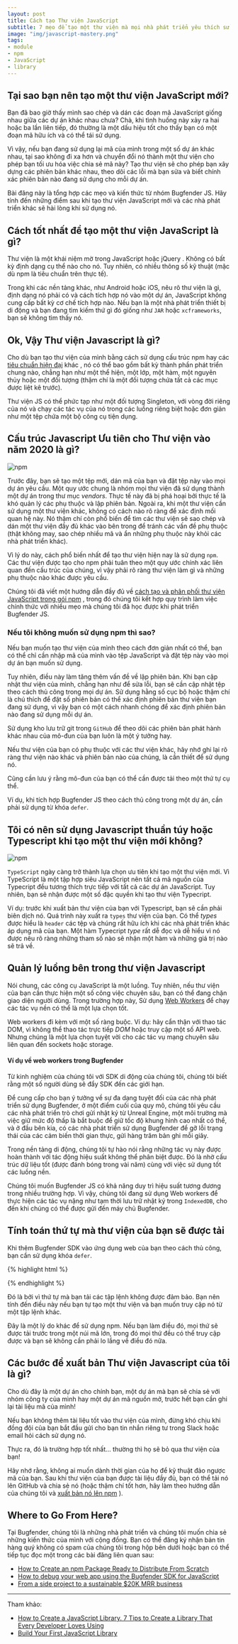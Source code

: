 ```yaml
---
layout: post
title: Cách tạo Thư viện JavaScript
subtitle: 7 mẹo để tạo một thư viện mà mọi nhà phát triển yêu thích sử dụng
image: "img/javascript-mastery.png"
tags:
- module
- npm
- JavaScript
- library
---
```


## Tại sao bạn nên tạo một thư viện JavaScript mới?

Bạn đã bao giờ thấy mình sao chép và dán các đoạn mã JavaScript giống nhau giữa các dự án khác nhau chưa? Chà, khi tình huống này xảy ra hai hoặc ba lần liên tiếp, đó thường là một dấu hiệu tốt cho thấy bạn có một đoạn mã hữu ích và có thể tái sử dụng.

Vì vậy, nếu bạn đang sử dụng lại mã của mình trong một số dự án khác nhau, tại sao không đi xa hơn và chuyển đổi nó thành một thư viện cho phép bạn tối ưu hóa việc chia sẻ mã này? Tạo thư viện sẽ cho phép bạn xây dựng các phiên bản khác nhau, theo dõi các lỗi mà bạn sửa và biết chính xác phiên bản nào đang sử dụng cho mỗi dự án.

Bài đăng này là tổng hợp các mẹo và kiến ​​thức từ nhóm Bugfender JS. Hãy tính đến những điểm sau khi tạo thư viện JavaScript mới và các nhà phát triển khác sẽ hài lòng khi sử dụng nó.


## Cách tốt nhất để tạo một thư viện JavaScript là gì?

Thư viện là một khái niệm mờ trong JavaScript hoặc jQuery . Không có bất kỳ định dạng cụ thể nào cho nó. Tuy nhiên, có nhiều thông số kỹ thuật (mặc dù npm là tiêu chuẩn trên thực tế).

Trong khi các nền tảng khác, như Android hoặc iOS, nêu rõ thư viện là gì, định dạng nó phải có và cách tích hợp nó vào một dự án, JavaScript không cung cấp bất kỳ cơ chế tích hợp nào. Nếu bạn là một nhà phát triển thiết bị di động và bạn đang tìm kiếm thứ gì đó giống như `JAR` hoặc `xcframeworks`, bạn sẽ không tìm thấy nó.


## Ok, Vậy Thư viện Javascript là gì?

Cho dù bạn tạo thư viện của mình bằng cách sử dụng cấu trúc npm hay các [tiêu chuẩn hiện đại](https://developer.mozilla.org/en-US/docs/Web/JavaScript/Guide/Modules) khác , nó có thể bao gồm bất kỳ thành phần phát triển chung nào, chẳng hạn như một thể hiện, một lớp, một hàm, một nguyên thủy hoặc một đối tượng (thậm chí là một đối tượng chứa tất cả các mục được liệt kê trước).

Thư viện JS có thể phức tạp như một đối tượng Singleton, với vòng đời riêng của nó và chạy các tác vụ của nó trong các luồng riêng biệt hoặc đơn giản như một tệp chứa một bộ công cụ tiện dụng.


## Cấu trúc Javascript Ưu tiên cho Thư viện vào năm 2020 là gì?

![npm](https://boxxv.github.io/img/posts/javascript-library.png "Node Package Manager")

Trước đây, bạn sẽ tạo một tệp mới, dán mã của bạn và đặt tệp này vào mọi dự án yêu cầu. Một quy ước chung là nhóm mọi thư viện đã sử dụng thành một dự án trong thư mục _vendors_. Thực tế này đã bị phá hoại bởi thực tế là khó quản lý các phụ thuộc và lập phiên bản. Ngoài ra, khi một thư viện cần sử dụng một thư viện khác, không có cách nào rõ ràng để xác định mối quan hệ này. Nó thậm chí còn phổ biến để tìm các thư viện sẽ sao chép và dán một thư viện đầy đủ khác vào bên trong để tránh các vấn đề phụ thuộc (thật không may, sao chép nhiều mã và ẩn những phụ thuộc này khỏi các nhà phát triển khác).

Vì lý do này, cách phổ biến nhất để tạo thư viện hiện nay là sử dụng `npm`. Các thư viện được tạo cho npm phải tuân theo một quy ước chính xác liên quan đến cấu trúc của chúng, vì vậy phải rõ ràng thư viện làm gì và những phụ thuộc nào khác được yêu cầu.

Chúng tôi đã viết một hướng dẫn đầy đủ về [cách tạo và phân phối thư viện JavaScript trong gói npm](https://boxxv.github.io/2021/10/05/how-to-create-an-npm-package/) , trong đó chúng tôi kết hợp quy trình làm việc chính thức với nhiều mẹo mà chúng tôi đã học được khi phát triển Bugfender JS.


### Nếu tôi không muốn sử dụng npm thì sao?

Nếu bạn muốn tạo thư viện của mình theo cách đơn giản nhất có thể, bạn có thể chỉ cần nhập mã của mình vào tệp JavaScript và đặt tệp này vào mọi dự án bạn muốn sử dụng.

Tuy nhiên, điều này làm tăng thêm vấn đề về lập phiên bản. Khi bạn cập nhật thư viện của mình, chẳng hạn như để sửa lỗi, bạn sẽ cần cập nhật tệp theo cách thủ công trong mọi dự án. Sử dụng hằng số cục bộ hoặc thậm chí là chú thích để đặt số phiên bản có thể xác định phiên bản thư viện bạn đang sử dụng, vì vậy bạn có một cách nhanh chóng để xác định phiên bản nào đang sử dụng mỗi dự án.

Sử dụng kho lưu trữ git trong `GitHub` để theo dõi các phiên bản phát hành khác nhau của mô-đun của bạn luôn là một ý tưởng hay.

Nếu thư viện của bạn có phụ thuộc với các thư viện khác, hãy nhớ ghi lại rõ ràng thư viện nào khác và phiên bản nào của chúng, là cần thiết để sử dụng nó.

Cũng cần lưu ý rằng mô-đun của bạn có thể cần được tải theo một thứ tự cụ thể.

Ví dụ, khi tích hợp Bugfender JS theo cách thủ công trong một dự án, cần phải sử dụng từ khóa `defer`.


## Tôi có nên sử dụng Javascript thuần túy hoặc Typescript khi tạo một thư viện mới không?

![npm](https://boxxv.github.io/img/posts/javascript-vs-typescript.png "Javascript vs Typescript")

`TypeScript` ngày càng trở thành lựa chọn ưu tiên khi tạo một thư viện mới. Vì TypeScript là một tập hợp siêu JavaScript nên tất cả mã nguồn của Typecript đều tương thích trực tiếp với tất cả các dự án JavaScript. Tuy nhiên, bạn sẽ nhận được một số đặc quyền khi tạo thư viện Typecript.

Ví dụ: trước khi xuất bản thư viện của bạn với Typescript, bạn sẽ cần phải biên dịch nó. Quá trình này xuất ra `types` thư viện của bạn. Có thể _types_ được hiểu là `header` các tệp và chúng rất hữu ích khi các nhà phát triển khác áp dụng mã của bạn. Một hàm Typecript _type_ rất dễ đọc và dễ hiểu vì nó được nêu rõ ràng những tham số nào sẽ nhận một hàm và những giá trị nào sẽ trả về.


## Quản lý luồng bên trong thư viện Javascript

Nói chung, các công cụ JavaScript là một luồng. Tuy nhiên, nếu thư viện của bạn cần thực hiện một số công việc chuyên sâu, bạn có thể đang chặn giao diện người dùng. Trong trường hợp này, Sử dụng [Web Workers](https://developer.mozilla.org/en-US/docs/Web/API/Web_Workers_API/Using_web_workers) để chạy các tác vụ nền có thể là một lựa chọn tốt.

Web workers đi kèm với một số ràng buộc. Ví dụ: hãy cẩn thận với thao tác DOM, vì không thể thao tác trực tiếp _DOM_ hoặc truy cập một số API web. Nhưng chúng là một lựa chọn tuyệt vời cho các tác vụ mạng chuyên sâu liên quan đến sockets hoặc storage.


#### Ví dụ về web workers trong Bugfender

Từ kinh nghiệm của chúng tôi với SDK di động của chúng tôi, chúng tôi biết rằng một số người dùng sẽ đẩy SDK đến các giới hạn.

Để cung cấp cho bạn ý tưởng về sự đa dạng tuyệt đối của các nhà phát triển sử dụng Bugfender, ở một điểm cuối của quy mô, chúng tôi yêu cầu các nhà phát triển trò chơi gửi nhật ký từ Unreal Engine, một môi trường mà việc giữ mức độ thấp là bắt buộc để giữ tốc độ khung hình cao nhất có thể, và ở đầu bên kia, có các nhà phát triển sử dụng Bugfender để gỡ lỗi trạng thái của các cảm biến thời gian thực, gửi hàng trăm bản ghi mỗi giây.

Trong nền tảng di động, chúng tôi tự hào nói rằng những tác vụ này được hoàn thành với tác động hiệu suất không thể phân biệt được. Đó là nhờ cấu trúc dữ liệu tốt (được đánh bóng trong vài năm) cùng với việc sử dụng tốt các luồng nền.

Chúng tôi muốn Bugfender JS có khả năng duy trì hiệu suất tương đương trong nhiều trường hợp. Vì vậy, chúng tôi đang sử dụng Web workers để thực hiện các tác vụ nặng như tạm thời lưu trữ nhật ký trong `IndexedDB`, cho đến khi chúng có thể được gửi đến máy chủ Bugfender.


## Tính toán thứ tự mà thư viện của bạn sẽ được tải

Khi thêm Bugfender SDK vào ứng dụng web của bạn theo cách thủ công, bạn cần sử dụng khóa `defer`.

{% highlight html %}
<script defer src="https://js.bugfender.com/bugfender.js"></script>
{% endhighlight %}

Đó là bởi vì thứ tự mà bạn tải các tập lệnh không được đảm bảo. Bạn nên tính đến điều này nếu bạn tự tạo một thư viện và bạn muốn truy cập nó từ một tập lệnh khác.

Đây là một lý do khác để sử dụng npm. Nếu bạn làm điều đó, mọi thứ sẽ được tải trước trong một núi mã lớn, trong đó mọi thứ đều có thể truy cập được và bạn sẽ không cần phải lo lắng về điều đó nữa.


## Các bước để xuất bản Thư viện Javascript của tôi là gì?

Cho dù đây là một dự án cho chính bạn, một dự án mà bạn sẽ chia sẻ với nhóm công ty của mình hay một dự án mã nguồn mở, trước hết bạn cần ghi lại tài liệu mã của mình!

Nếu bạn không thêm tài liệu tốt vào thư viện của mình, đừng khó chịu khi đồng đội của bạn bắt đầu gửi cho bạn tin nhắn riêng tư trong Slack hoặc email hỏi cách sử dụng nó.

Thực ra, đó là trường hợp tốt nhất… thường thì họ sẽ bỏ qua thư viện của bạn!

Hãy nhớ rằng, không ai muốn dành thời gian của họ để kỹ thuật đảo ngược mã của bạn. Sau khi thư viện của bạn được tài liệu đầy đủ, bạn có thể tải nó lên GitHub và chia sẻ nó (hoặc thậm chí tốt hơn, hãy làm theo hướng dẫn của chúng tôi và [xuất bản nó lên npm](https://bugfender.com/blog/how-to-create-an-npm-package/) ).


## Where to Go From Here?

Tại Bugfender, chúng tôi là những nhà phát triển và chúng tôi muốn chia sẻ những kiến ​​thức của mình với cộng đồng. Bạn có thể đăng ký nhận bản tin hàng quý không có spam của chúng tôi trong hộp bên dưới hoặc bạn có thể tiếp tục đọc một trong các bài đăng liên quan sau:

- [How to Create an npm Package Ready to Distribute From Scratch](https://bugfender.com/blog/how-to-create-an-npm-package/)
- [How to debug your web app using the Bugfender SDK for JavaScript](https://bugfender.com/blog/introducing-the-bugfender-web-sdk/)
- [From a side project to a sustainable $20K MRR business](https://bugfender.com/blog/bugfender-growth-from-side-project-to-a-sustainable-20k-mrr-business/)


-----
Tham khảo:
- [How to Create a JavaScript Library. 7 Tips to Create a Library That Every Developer Loves Using](https://bugfender.com/blog/how-to-create-a-javascript-library/)
- [Build Your First JavaScript Library](https://code.tutsplus.com/tutorials/build-your-first-javascript-library--net-26796)
